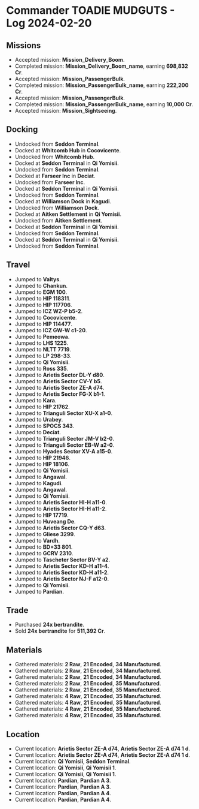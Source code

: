 # Commander TOADIE MUDGUTS - Log 2024-02-20

## Missions
- Accepted mission: **Mission_Delivery_Boom**.
- Completed mission: **Mission_Delivery_Boom_name**, earning **698,832 Cr**.
- Accepted mission: **Mission_PassengerBulk**.
- Completed mission: **Mission_PassengerBulk_name**, earning **222,200 Cr**.
- Accepted mission: **Mission_PassengerBulk**.
- Completed mission: **Mission_PassengerBulk_name**, earning **10,000 Cr**.
- Accepted mission: **Mission_Sightseeing**.

## Docking
- Undocked from **Seddon Terminal**.
- Docked at **Whitcomb Hub** in **Cocovicente**.
- Undocked from **Whitcomb Hub**.
- Docked at **Seddon Terminal** in **Qi Yomisii**.
- Undocked from **Seddon Terminal**.
- Docked at **Farseer Inc** in **Deciat**.
- Undocked from **Farseer Inc**.
- Docked at **Seddon Terminal** in **Qi Yomisii**.
- Undocked from **Seddon Terminal**.
- Docked at **Williamson Dock** in **Kagudi**.
- Undocked from **Williamson Dock**.
- Docked at **Aitken Settlement** in **Qi Yomisii**.
- Undocked from **Aitken Settlement**.
- Docked at **Seddon Terminal** in **Qi Yomisii**.
- Undocked from **Seddon Terminal**.
- Docked at **Seddon Terminal** in **Qi Yomisii**.
- Undocked from **Seddon Terminal**.

## Travel
- Jumped to **Valtys**.
- Jumped to **Chankun**.
- Jumped to **EGM 100**.
- Jumped to **HIP 118311**.
- Jumped to **HIP 117706**.
- Jumped to **ICZ WZ-P b5-2**.
- Jumped to **Cocovicente**.
- Jumped to **HIP 114477**.
- Jumped to **ICZ GW-W c1-20**.
- Jumped to **Pemeowa**.
- Jumped to **LHS 1225**.
- Jumped to **NLTT 7719**.
- Jumped to **LP 298-33**.
- Jumped to **Qi Yomisii**.
- Jumped to **Ross 335**.
- Jumped to **Arietis Sector DL-Y d80**.
- Jumped to **Arietis Sector CV-Y b5**.
- Jumped to **Arietis Sector ZE-A d74**.
- Jumped to **Arietis Sector FG-X b1-1**.
- Jumped to **Kara**.
- Jumped to **HIP 21762**.
- Jumped to **Trianguli Sector XU-X a1-0**.
- Jumped to **Urabey**.
- Jumped to **SPOCS 343**.
- Jumped to **Deciat**.
- Jumped to **Trianguli Sector JM-V b2-0**.
- Jumped to **Trianguli Sector EB-W a2-0**.
- Jumped to **Hyades Sector XV-A a15-0**.
- Jumped to **HIP 21946**.
- Jumped to **HIP 18106**.
- Jumped to **Qi Yomisii**.
- Jumped to **Angawal**.
- Jumped to **Kagudi**.
- Jumped to **Angawal**.
- Jumped to **Qi Yomisii**.
- Jumped to **Arietis Sector HI-H a11-0**.
- Jumped to **Arietis Sector HI-H a11-2**.
- Jumped to **HIP 17719**.
- Jumped to **Huveang De**.
- Jumped to **Arietis Sector CQ-Y d63**.
- Jumped to **Gliese 3299**.
- Jumped to **Vardh**.
- Jumped to **BD+33 801**.
- Jumped to **GCRV 2310**.
- Jumped to **Tascheter Sector BV-Y a2**.
- Jumped to **Arietis Sector KD-H a11-4**.
- Jumped to **Arietis Sector KD-H a11-2**.
- Jumped to **Arietis Sector NJ-F a12-0**.
- Jumped to **Qi Yomisii**.
- Jumped to **Pardian**.

## Trade
- Purchased **24x bertrandite**.
- Sold **24x bertrandite** for **511,392 Cr**.

## Materials
- Gathered materials: **2 Raw**, **21 Encoded**, **34 Manufactured**.
- Gathered materials: **2 Raw**, **21 Encoded**, **34 Manufactured**.
- Gathered materials: **2 Raw**, **21 Encoded**, **34 Manufactured**.
- Gathered materials: **2 Raw**, **21 Encoded**, **35 Manufactured**.
- Gathered materials: **2 Raw**, **21 Encoded**, **35 Manufactured**.
- Gathered materials: **4 Raw**, **21 Encoded**, **35 Manufactured**.
- Gathered materials: **4 Raw**, **21 Encoded**, **35 Manufactured**.
- Gathered materials: **4 Raw**, **21 Encoded**, **35 Manufactured**.
- Gathered materials: **4 Raw**, **21 Encoded**, **35 Manufactured**.

## Location
- Current location: **Arietis Sector ZE-A d74**, **Arietis Sector ZE-A d74 1 d**.
- Current location: **Arietis Sector ZE-A d74**, **Arietis Sector ZE-A d74 1 d**.
- Current location: **Qi Yomisii**, **Seddon Terminal**.
- Current location: **Qi Yomisii**, **Qi Yomisii 1**.
- Current location: **Qi Yomisii**, **Qi Yomisii 1**.
- Current location: **Pardian**, **Pardian A 3**.
- Current location: **Pardian**, **Pardian A 3**.
- Current location: **Pardian**, **Pardian A 4**.
- Current location: **Pardian**, **Pardian A 4**.

